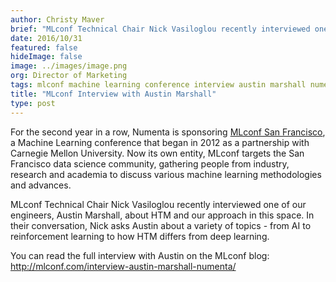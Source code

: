 ```yaml
---
author: Christy Maver
brief: "MLconf Technical Chair Nick Vasiloglou recently interviewed one of our engineers, Austin Marshall, about HTM and our approach in this space.  In their conversation, Nick asks Austin about a variety of topics - from AI to"
date: 2016/10/31
featured: false
hideImage: false
image: ../images/image.png
org: Director of Marketing
tags: mlconf machine learning conference interview austin marshall numenta intelligence htm
title: "MLconf Interview with Austin Marshall"
type: post
---
```


For the second year in a row, Numenta is sponsoring
[MLconf San Francisco](http://mlconf.com/events/san-francisco-ca/), a Machine
Learning conference that began in 2012 as a partnership with Carnegie Mellon
University.  Now its own entity, MLconf targets the San Francisco data science
community, gathering people from industry, research and academia to discuss
various machine learning methodologies and advances.

MLconf Technical Chair Nick Vasiloglou recently interviewed one of our
engineers, Austin Marshall, about HTM and our approach in this space.  In their
conversation, Nick asks Austin about a variety of topics - from AI to
reinforcement learning to how HTM differs from deep learning.  

You can read the full interview with Austin on the MLconf blog:
http://mlconf.com/interview-austin-marshall-numenta/
